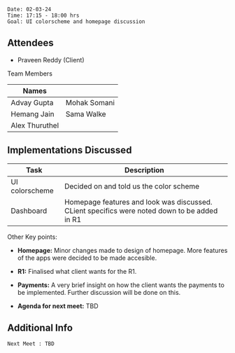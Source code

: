 ```
Date: 02-03-24
Time: 17:15 - 18:00 hrs
Goal: UI colorscheme and homepage discussion 
```
## Attendees

- Praveen Reddy (Client)

Team Members

|Names |  | 
|---|---|
| Advay Gupta | Mohak Somani |
|Hemang Jain | Sama Walke | 
| Alex Thuruthel |




## Implementations Discussed

| Task | Description | 
|-----|------|
| UI colorscheme | Decided on and told us the color scheme |
| Dashboard | Homepage features and look was discussed. CLient specifics were noted down to be added in R1 |

Other Key points:

- **Homepage:** Minor changes made to design of homepage. More features of the apps were decided to be made accesible.

- **R1:** Finalised what client wants for the R1.

- **Payments:** A very brief insight on how the client wants the payments to be implemented. Further discussion will be done on this.

- **Agenda for next meet:** TBD




## Additional Info
    Next Meet : TBD
